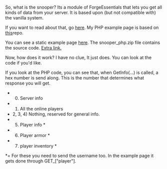 So, what is the snooper? Its a module of ForgeEssentials that lets you get all kinds of data from your server.
It is based upon (but not compatible with) the vanilla system.

If you want to read about that, go [here](http://dinnerbone.com/blog/2011/10/14/minecraft-19-has-rcon-and-query/).
My PHP example page is based on [this](https://github.com/xPaw/PHP-Minecraft-Query)repo.

You can see a static example page [here](http://driesgames.game-server.cc/snooper/static/).
The snooper_php.zip file contains the source code. [Extra link.](http://driesgames.game-server.cc/snooper)

Now, how does it work? I have no clue, It just does. You can look at the code if you'd like.

If you look at the PHP code, you can see that, when GetInfo(...) is called, a hex number is send along. This is the number that determines what response you will get.

* 0) Server info
* 1) All the online players
* 2, 3, 4) Nothing, reserved for general info.
* 5) Player info *
* 6) Player armor *
* 7) player inventory *

*= For these you need to send the username too. In the example page it gets done through GET_["player"].